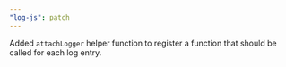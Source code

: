 ```yaml
---
"log-js": patch
---
```


Added `attachLogger` helper function to register a function that should be called for each log entry.
